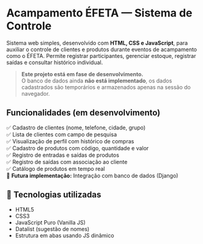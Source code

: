 # Acampamento ÉFETA — Sistema de Controle

Sistema web simples, desenvolvido com **HTML, CSS e JavaScript**, para auxiliar o controle de clientes e produtos durante eventos de acampamento como o ÉFETA. Permite registrar participantes, gerenciar estoque, registrar saídas e consultar histórico individual.

> **Este projeto está em fase de desenvolvimento.**  
> O banco de dados ainda **não está implementado**, os dados cadastrados são temporários e armazenados apenas na sessão do navegador.


## Funcionalidades (em desenvolvimento)

✅ Cadastro de clientes (nome, telefone, cidade, grupo)  
✅ Lista de clientes com campo de pesquisa  
✅ Visualização de perfil com histórico de compras  
✅ Cadastro de produtos com código, quantidade e valor  
✅ Registro de entradas e saídas de produtos  
✅ Registro de saídas com associação ao cliente  
✅ Catálogo de produtos em tempo real  
🔄 **Futura implementação:** Integração com banco de dados (Django)


## 🚀 Tecnologias utilizadas

- HTML5  
- CSS3  
- JavaScript Puro (Vanilla JS)  
- Datalist (sugestão de nomes)  
- Estrutura em abas usando JS dinâmico


